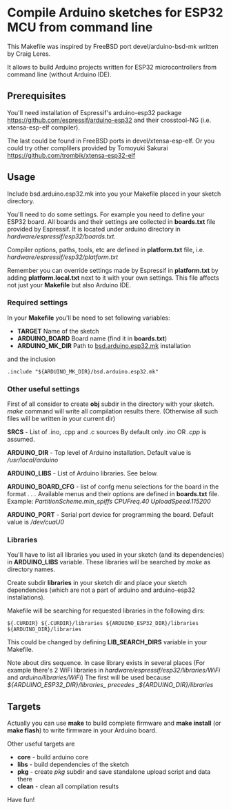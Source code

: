 # Compile Arduino sketches for ESP32 MCU from command line

This Makefile was inspired by FreeBSD port devel/arduino-bsd-mk
written by Craig Leres.

It allows to build Arduino projects written for ESP32 microcontrollers
from command line (without Arduino IDE).

## Prerequisites

You'll need installation of Espressif's arduino-esp32 package
https://github.com/espressif/arduino-esp32
and their crosstool-NG (i.e. xtensa-esp-elf compiler).

The last could be found in FreeBSD ports in devel/xtensa-esp-elf.
Or you could try other complilers provided by Tomoyuki Sakurai
https://github.com/trombik/xtensa-esp32-elf

## Usage

Include bsd.arduino.esp32.mk into you your Makefile placed in
your sketch directory.

You'll need to do some settings. For example you need to define
your ESP32 board. All boards and their settings are collected
in **boards.txt** file provided by Espressif. It is located under
arduino directory in _hardware/espressif/esp32/boards.txt_.

Compiler options, paths, tools, etc are defined in **platform.txt** file, i.e.
_hardware/espressif/esp32/platform.txt_

Remember you can override settings made by Espressif in **platform.txt**
by adding **platform.local.txt** next to it with your own settings.
This file affects not just your **Makefile** but also Arduino IDE.


### Required settings

In your **Makefile** you'll be need to set following variables:

- **TARGET**		Name of the sketch
- **ARDUINO_BOARD**	Board name (find it in **boards.txt**)
- **ARDUINO_MK_DIR**	Path to [bsd.arduino.esp32.mk](bsd.arduino.esp32.mk) installation

and the inclusion
```
.include "${ARDUINO_MK_DIR}/bsd.arduino.esp32.mk"
```

### Other useful settings

First of all consider to create **obj** subdir in the directory with
your sketch. _make_ command will write all compilation results there.
(Otherwise all such files will be written in your current dir)

**SRCS** - List of .ino, .cpp and .c sources
By default only _<your sketch>.ino_ OR _<your sketch>.cpp_ is assumed.

**ARDUINO_DIR** - Top level of Arduino installation.
Default value is _/usr/local/arduino_

**ARDUINO_LIBS** - List of Arduino libraries. See below.

**ARDUINO_BOARD_CFG** - list of confg menu selections for the board
in the format _<menuA>.<valueA> <menuB>.<valueB> <menuC>.<valueC>_
Available menus and their options are defined in **boards.txt** file.
Example: _PartitionScheme.min_spiffs CPUFreq.40 UploadSpeed.115200_

**ARDUINO_PORT** - Serial port device for programming the board.
Default value is _/dev/cuaU0_


### Libraries

You'll have to list all libraries you used in your sketch (and its
dependencies) in **ARDUINO_LIBS** variable. These libraries will be searched
by _make_ as directory names.

Create subdir **libraries** in your sketch dir and place your sketch
dependencies (which are not a part of arduino and arduino-esp32 installations).

Makefile will be searching for requested libraries in the following dirs:
```
${.CURDIR} ${.CURDIR}/libraries ${ARDUINO_ESP32_DIR}/libraries ${ARDUINO_DIR}/libraries
```

This could be changed by defining **LIB_SEARCH_DIRS** variable in your Makefile.

Note about dirs sequence. In case library exists in several places
(For example there's 2 WiFi libraries in
_hardware/espressif/esp32/libraries/WiFi_ and _arduino/libraries/WiFi_)
The first will be used because _${ARDUINO_ESP32_DIR}/libraries_
precedes _${ARDUINO_DIR}/libraries_


## Targets

Actually you can use **make** to build complete firmware and
**make install** (or **make flash**) to write firmware in your
Arduino board.

Other useful targets are
- **core** - build arduino core
- **libs** - build dependencies of the sketch
- **pkg** - create _pkg_ subdir and save standalone upload script and data there
- **clean** - clean all compilation results

Have fun!
